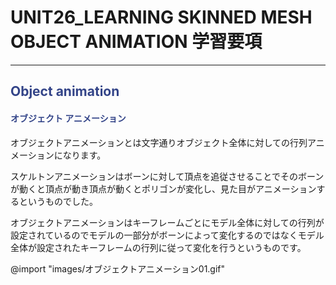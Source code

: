 <!--
UNIT26_EXCERCISE UNIT26 学習要項
SKINNED MESH OBJECT ANIMATION

<span style="color:#994433;border: 1px red solid; padding: 2px;font-size:100%;font-weight: bold;"></span>

Object animation
-->

# UNIT26_LEARNING SKINNED MESH OBJECT ANIMATION 学習要項

---

## <span style="color:#334488;">Object animation</span>
#### <span style="color:#334488;">オブジェクト アニメーション</span>

オブジェクトアニメーションとは文字通りオブジェクト全体に対しての行列アニメーションになります。

スケルトンアニメーションはボーンに対して頂点を追従させることでそのボーンが動くと頂点が動き頂点が動くとポリゴンが変化し、見た目がアニメーションするというものでした。

オブジェクトアニメーションはキーフレームごとにモデル全体に対しての行列が設定されているのでモデルの一部分がボーンによって変化するのではなくモデル全体が設定されたキーフレームの行列に従って変化を行うというものです。

@import "images/オブジェクトアニメーション01.gif"